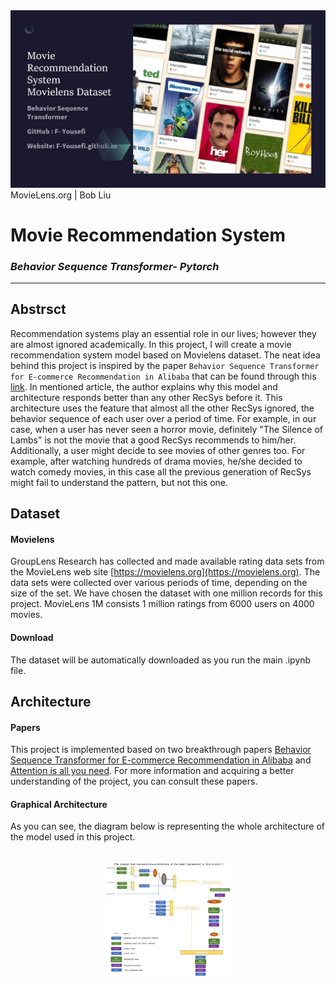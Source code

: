 <img src="./images/header.jpg" alt="header.jpg" width="1000" >
MovieLens.org | Bob Liu

# Movie Recommendation System
### **_Behavior Sequence Transformer- Pytorch_**
---------------
## Abstrsct
Recommendation systems play an essential role in our lives; however they are almost ignored academically. In this project, I will create a movie recommendation system model based on Movielens dataset. The neat idea behind this project is inspired by the paper `Behavior Sequence Transformer for E-commerce Recommendation in Alibaba` that can be found through this [link](https://arxiv.org/abs/1905.06874). In mentioned article, the author explains why this model and architecture responds better than any other RecSys before it. This architecture uses the feature that almost all the other RecSys ignored, the behavior sequence of each user over a period of time. For example, in our case, when a user has never seen a horror movie, definitely "The Silence of Lambs" is not the movie that a good RecSys recommends to him/her. Additionally, a user might decide to see movies of other genres too. For example, after watching hundreds of drama movies, he/she decided to watch comedy movies, in this case all the previous generation of RecSys might fail to understand the pattern, but not this one.

## Dataset
#### Movielens
GroupLens Research has collected and made available rating data sets from the MovieLens web site [https://movielens.org](https://movielens.org). The data sets were collected over various periods of time, depending on the size of the set. We have chosen the dataset with one million records for this project. MovieLens 1M consists 1 million ratings from 6000 users on 4000 movies.

#### Download
The dataset will be automatically downloaded as you run the main .ipynb file.

## Architecture 
#### Papers
This project is implemented based on two breakthrough papers [Behavior Sequence Transformer for E-commerce Recommendation in Alibaba](https://arxiv.org/abs/1905.06874) and [Attention is all you need](https://arxiv.org/abs/1706.03762). For more information and acquiring a better understanding of the project, you can consult these papers.

#### Graphical Architecture
As you can see, the diagram below is representing the whole architecture of the model used in this project.
<center><br>
  <img src="./images/graphical_architecture.jpg" alt="graphical_architecture.jpg" width="200" >
</center>


